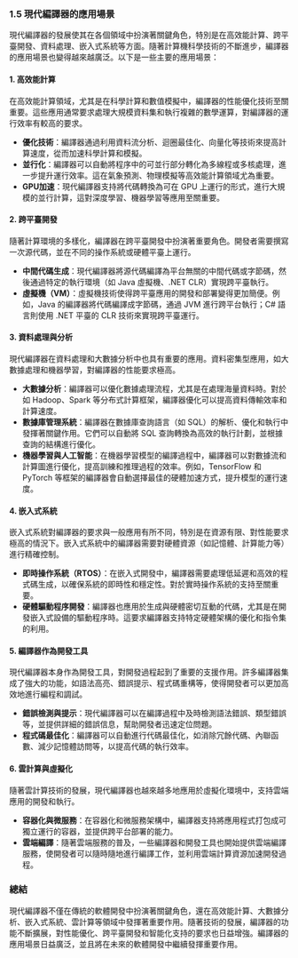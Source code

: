 ### 1.5 現代編譯器的應用場景

現代編譯器的發展使其在各個領域中扮演著關鍵角色，特別是在高效能計算、跨平臺開發、資料處理、嵌入式系統等方面。隨著計算機科學技術的不斷進步，編譯器的應用場景也變得越來越廣泛。以下是一些主要的應用場景：

#### 1. 高效能計算
在高效能計算領域，尤其是在科學計算和數值模擬中，編譯器的性能優化技術至關重要。這些應用通常要求處理大規模資料集和執行複雜的數學運算，對編譯器的運行效率有較高的要求。

- **優化技術**：編譯器通過利用資料流分析、迴圈最佳化、向量化等技術來提高計算速度，從而加速科學計算和模擬。
- **並行化**：編譯器可以自動將程序中的可並行部分轉化為多線程或多核處理，進一步提升運行效率。這在氣象預測、物理模擬等高效能計算領域尤為重要。
- **GPU加速**：現代編譯器支持將代碼轉換為可在 GPU 上運行的形式，進行大規模的並行計算，這對深度學習、機器學習等應用至關重要。

#### 2. 跨平臺開發
隨著計算環境的多樣化，編譯器在跨平臺開發中扮演著重要角色。開發者需要撰寫一次源代碼，並在不同的操作系統或硬體平臺上運行。

- **中間代碼生成**：現代編譯器將源代碼編譯為平台無關的中間代碼或字節碼，然後通過特定的執行環境（如 Java 虛擬機、.NET CLR）實現跨平臺執行。
- **虛擬機（VM）**：虛擬機技術使得跨平臺應用的開發和部署變得更加簡便。例如，Java 的編譯器將代碼編譯成字節碼，通過 JVM 進行跨平台執行；C# 語言則使用 .NET 平臺的 CLR 技術來實現跨平臺運行。

#### 3. 資料處理與分析
現代編譯器在資料處理和大數據分析中也具有重要的應用。資料密集型應用，如大數據處理和機器學習，對編譯器的性能要求極高。

- **大數據分析**：編譯器可以優化數據處理流程，尤其是在處理海量資料時。對於如 Hadoop、Spark 等分布式計算框架，編譯器優化可以提高資料傳輸效率和計算速度。
- **數據庫管理系統**：編譯器在數據庫查詢語言（如 SQL）的解析、優化和執行中發揮著關鍵作用。它們可以自動將 SQL 查詢轉換為高效的執行計劃，並根據查詢的結構進行優化。
- **機器學習與人工智能**：在機器學習模型的編譯過程中，編譯器可以對數據流和計算圖進行優化，提高訓練和推理過程的效率。例如，TensorFlow 和 PyTorch 等框架的編譯器會自動選擇最佳的硬體加速方式，提升模型的運行速度。

#### 4. 嵌入式系統
嵌入式系統對編譯器的要求與一般應用有所不同，特別是在資源有限、對性能要求極高的情況下。嵌入式系統中的編譯器需要對硬體資源（如記憶體、計算能力等）進行精確控制。

- **即時操作系統（RTOS）**：在嵌入式開發中，編譯器需要處理低延遲和高效的程式碼生成，以確保系統的即時性和穩定性。對於實時操作系統的支持至關重要。
- **硬體驅動程序開發**：編譯器也應用於生成與硬體密切互動的代碼，尤其是在開發嵌入式設備的驅動程序時。這要求編譯器支持特定硬體架構的優化和指令集的利用。

#### 5. 編譯器作為開發工具
現代編譯器本身作為開發工具，對開發過程起到了重要的支援作用。許多編譯器集成了強大的功能，如語法高亮、錯誤提示、程式碼重構等，使得開發者可以更加高效地進行編程和調試。

- **錯誤檢測與提示**：現代編譯器可以在編譯過程中及時檢測語法錯誤、類型錯誤等，並提供詳細的錯誤信息，幫助開發者迅速定位問題。
- **程式碼最佳化**：編譯器可以自動進行代碼最佳化，如消除冗餘代碼、內聯函數、減少記憶體訪問等，以提高代碼的執行效率。

#### 6. 雲計算與虛擬化
隨著雲計算技術的發展，現代編譯器也越來越多地應用於虛擬化環境中，支持雲端應用的開發和執行。

- **容器化與微服務**：在容器化和微服務架構中，編譯器支持將應用程式打包成可獨立運行的容器，並提供跨平台部署的能力。
- **雲端編譯**：隨著雲端服務的普及，一些編譯器和開發工具也開始提供雲端編譯服務，使開發者可以隨時隨地進行編譯工作，並利用雲端計算資源加速開發過程。

### 總結
現代編譯器不僅在傳統的軟體開發中扮演著關鍵角色，還在高效能計算、大數據分析、嵌入式系統、雲計算等領域中發揮著重要作用。隨著技術的發展，編譯器的功能不斷擴展，對性能優化、跨平臺開發和智能化支持的要求也日益增強。編譯器的應用場景日益廣泛，並且將在未來的軟體開發中繼續發揮重要作用。